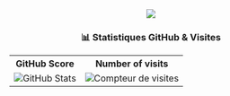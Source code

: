 <div align="center">
  <img src="https://capsule-render.vercel.app/api?type=blur&height=200&color=gradient&text=Alexy%20VANOT&textBg=false&animation=fadeIn&fontSize=70&section=header&reversal=false" />
  
  <h3>📊 Statistiques GitHub & Visites</h3>
  
  <table>
    <tr>
      <th>GitHub Score</th>
      <th>Number of visits</th>
    </tr>
    <tr>
      <td>
        <picture>
          <source
            srcset="https://github-readme-stats.vercel.app/api?username=alexyvanot&show_icons=true&theme=tokyonight"
            media="(prefers-color-scheme: dark)"
          />
          <source
            srcset="https://github-readme-stats.vercel.app/api?username=alexyvanot&show_icons=true&theme=default&bg_color=white"
            media="(prefers-color-scheme: light), (prefers-color-scheme: no-preference)"
          />
          <img src="https://github-readme-stats.vercel.app/api?username=alexyvanot&show_icons=true&theme=tokyonight" alt="GitHub Stats" />
        </picture>
      </td>
      <td>
        <img src="https://count.getloli.com/@alexyavanot?name=alexyavanot&theme=sketch-2&padding=7&offset=0&align=top&scale=1&pixelated=1&darkmode=auto" alt="Compteur de visites" />
      </td>
    </tr>
  </table>
</div>



<!--
**alexyvanot/alexyvanot** is a ✨ _special_ ✨ repository because its `README.md` (this file) appears on your GitHub profile.

Here are some ideas to get you started:

- 🔭 I’m currently working on ...
- 🌱 I’m currently learning ...
- 👯 I’m looking to collaborate on ...
- 🤔 I’m looking for help with ...
- 💬 Ask me about ...
- 📫 How to reach me: ...
- 😄 Pronouns: ...
- ⚡ Fun fact: ...
-->
